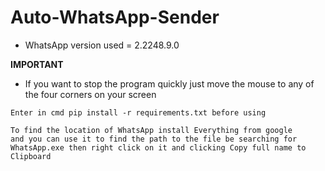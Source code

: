 # Auto-WhatsApp-Sender

* WhatsApp version used = 2.2248.9.0

**IMPORTANT**
* If you want to stop the program quickly just move the mouse to any of the four corners on your screen

```
Enter in cmd pip install -r requirements.txt before using
```

```
To find the location of WhatsApp install Everything from google
and you can use it to find the path to the file be searching for
WhatsApp.exe then right click on it and clicking Copy full name to Clipboard
```
